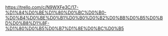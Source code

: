 https://trello.com/c/N9WXFe3C/17-%D1%84%D0%BE%D1%80%D0%BC%D0%B0-%D0%B4%D0%BE%D0%B1%D0%B0%D0%B2%D0%BB%D0%B5%D0%BD%D0%B8%D1%8F-%D1%80%D0%B5%D0%B7%D1%8E%D0%BC%D0%B5
